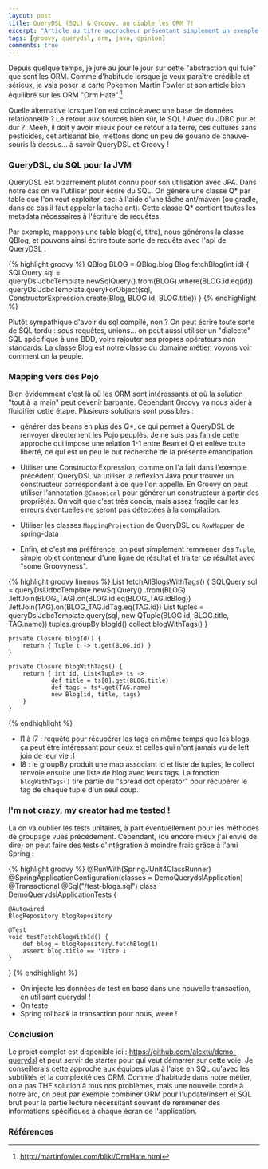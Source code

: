 ```yaml
---
layout: post
title: QueryDSL (SQL) & Groovy, au diable les ORM ?!
excerpt: "Article au titre accrocheur présentant simplement un exemple d'utilisation de QueryDSL avec Groovy."
tags: [groovy, querydsl, orm, java, opinion]
comments: true
---
```


Depuis quelque temps, je jure au jour le jour sur cette "abstraction qui fuie" que sont les ORM. Comme d'habitude lorsque je veux paraître crédible et sérieux, je vais poser la carte Pokemon Martin Fowler et son article bien équilibré sur les ORM "Orm Hate".[^1]

Quelle alternative lorsque l'on est coincé avec une base de données relationnelle ? Le retour aux sources bien sûr, le SQL ! Avec du JDBC pur et dur ?! Meeh, il doit y avoir mieux pour ce retour à la terre, ces cultures sans pesticides, cet artisanat bio, mettons donc un peu de gouano de chauve-souris là dessus... à savoir QueryDSL et Groovy !

### QueryDSL, du SQL pour la JVM
QueryDSL est bizarrement plutôt connu pour son utilisation avec JPA. Dans notre cas on va l'utiliser pour écrire du SQL. On génère une classe Q* par table que l'on veut exploiter, ceci à l'aide d'une tâche ant/maven (ou gradle, dans ce cas il faut appeler la tache ant). Cette classe Q* contient toutes les metadata nécessaires à l'écriture de requêtes.

Par exemple, mappons une table blog(id, titre), nous générons la classe QBlog, et pouvons ainsi écrire toute sorte de requête avec l'api de QueryDSL :

{% highlight groovy %}
QBlog BLOG = QBlog.blog
Blog fetchBlog(int id) {
    SQLQuery sql = queryDslJdbcTemplate.newSqlQuery().from(BLOG).where(BLOG.id.eq(id))
    queryDslJdbcTemplate.queryForObject(sql, 
    	ConstructorExpression.create(Blog, BLOG.id, BLOG.title))
}
{% endhighlight %}

Plutôt sympathique d'avoir du sql compilé, non ? On peut écrire toute sorte de SQL tordu : sous requêtes, unions... on peut aussi utiliser un "dialecte" SQL spécifique à une BDD, voire rajouter ses propres opérateurs non standards. La classe Blog est notre classe du domaine métier, voyons voir comment on la peuple.

### Mapping vers des Pojo
Bien évidemment c'est là où les ORM sont intéressants et où la solution "tout à la main" peut devenir barbante. Cependant Groovy va nous aider à fluidifier cette étape.
Plusieurs solutions sont possibles :

* générer des beans en plus des Q*, ce qui permet à QueryDSL de renvoyer directement les Pojo peuplés. Je ne suis pas fan de cette approche qui impose une relation 1-1 entre Bean et Q et enlève toute liberté, ce qui est un peu le but recherché de la présente émancipation. 

* Utiliser une ConstructorExpression, comme on l'a fait dans l'exemple précédent. 
QueryDSL va utiliser la refléxion Java pour trouver un constructeur correspondant à ce que l'on appelle. En Groovy on peut utiliser l'annotation `@Canonical` pour générer un constructeur à partir des propriétés. On voit que c'est très concis, mais assez fragile car les erreurs éventuelles ne seront pas détectées à la compilation.

* Utiliser les classes `MappingProjection` de QueryDSL ou `RowMapper` de spring-data

* Enfin, et c'est ma préférence, on peut simplement remmener des `Tuple`, simple objet conteneur d'une ligne de résultat et traiter ce résultat avec "some Groovyness".

{% highlight groovy linenos %}
List<Blog> fetchAllBlogsWithTags() {
        SQLQuery sql = queryDslJdbcTemplate.newSqlQuery()
                            .from(BLOG)
                            .leftJoin(BLOG_TAG).on(BLOG.id.eq(BLOG_TAG.idBlog))
                            .leftJoin(TAG).on(BLOG_TAG.idTag.eq(TAG.id))
        List<Tuple> tuples = queryDslJdbcTemplate.query(sql, 
        	new QTuple(BLOG.id, BLOG.title, TAG.name))
        tuples.groupBy blogId() collect blogWithTags()
    }

    private Closure blogId() {
        return { Tuple t -> t.get(BLOG.id) }
    }

    private Closure blogWithTags() {
        return { int id, List<Tuple> ts ->
                def title = ts[0].get(BLOG.title)
                def tags = ts*.get(TAG.name)
                new Blog(id, title, tags)
        }
    }
{% endhighlight %}

- l1 à l7 : requête pour récupérer les tags en même temps que les blogs, ça peut être intéressant pour ceux et celles qui n'ont jamais vu de left join de leur vie :]
- l8 : le groupBy produit une map associant id et liste de tuples, le collect renvoie ensuite une liste de blog avec leurs tags. La fonction `blogWithTags()` tire partie du "spread dot operator" pour récupérer le tag de chaque tuple d'un seul coup.

### I'm not crazy, my creator had me tested !
Là on va oublier les tests unitaires, à part éventuellement pour les méthodes de groupage vues précédement. Cependant, (ou encore mieux j'ai envie de dire) on peut faire des tests d'intégration à moindre frais grâce à l'ami Spring :

{% highlight groovy %}
@RunWith(SpringJUnit4ClassRunner)
@SpringApplicationConfiguration(classes = DemoQuerydslApplication)
@Transactional
@Sql("/test-blogs.sql")
class DemoQuerydslApplicationTests {

	@Autowired
	BlogRepository blogRepository

	@Test
	void testFetchBlogWithId() {
		def blog = blogRepository.fetchBlog(1)
		assert blog.title == 'Titre 1'
	}
}
{% endhighlight %}

- On injecte les données de test en base dans une nouvelle transaction, en utilisant querydsl !
- On teste
- Spring rollback la transaction pour nous, weee !

### Conclusion
Le projet complet est disponible ici : https://github.com/alextu/demo-querydsl et peut servir de starter pour qui veut démarrer sur cette voie. Je conseillerais cette approche aux équipes plus à l'aise en SQL qu'avec les subtilités et la complexité des ORM. Comme d'habitude dans notre métier, on a pas THE solution à tous nos problèmes, mais une nouvelle corde à notre arc, on peut par exemple combiner ORM pour l'update/insert et SQL brut pour la partie lecture nécessitant souvant de remmener des informations spécifiques à chaque écran de l'application.

### Références
[^1]: <http://martinfowler.com/bliki/OrmHate.html>




